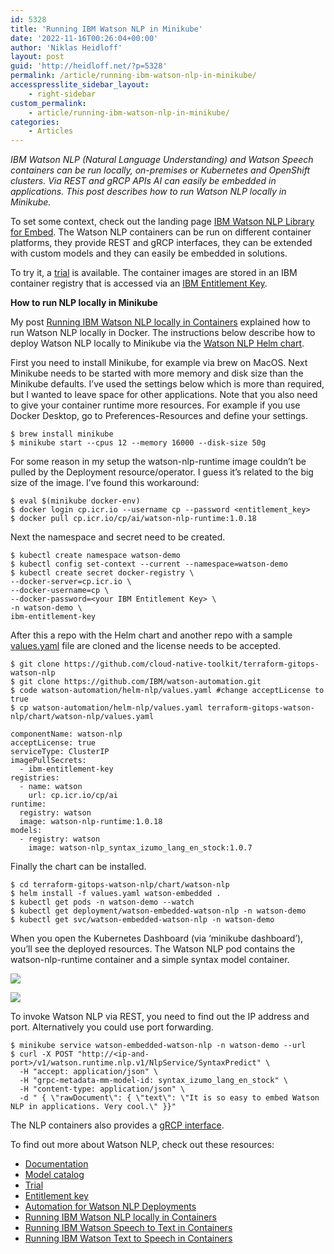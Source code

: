 ```yaml
---
id: 5328
title: 'Running IBM Watson NLP in Minikube'
date: '2022-11-16T00:26:04+00:00'
author: 'Niklas Heidloff'
layout: post
guid: 'http://heidloff.net/?p=5328'
permalink: /article/running-ibm-watson-nlp-in-minikube/
accesspresslite_sidebar_layout:
    - right-sidebar
custom_permalink:
    - article/running-ibm-watson-nlp-in-minikube/
categories:
    - Articles
---
```


*IBM Watson NLP (Natural Language Understanding) and Watson Speech containers can be run locally, on-premises or Kubernetes and OpenShift clusters. Via REST and gRCP APIs AI can easily be embedded in applications. This post describes how to run Watson NLP locally in Minikube.*

To set some context, check out the landing page [IBM Watson NLP Library for Embed](https://www.ibm.com/products/ibm-watson-natural-language-processing). The Watson NLP containers can be run on different container platforms, they provide REST and gRCP interfaces, they can be extended with custom models and they can easily be embedded in solutions.

To try it, a [trial](https://www.ibm.com/account/reg/us-en/signup?formid=urx-51726) is available. The container images are stored in an IBM container registry that is accessed via an [IBM Entitlement Key](https://www.ibm.com/account/reg/signup?formid=urx-51726).

**How to run NLP locally in Minikube**

My post [Running IBM Watson NLP locally in Containers](http://heidloff.net/article/running-ibm-watson-nlp-locally-in-containers/) explained how to run Watson NLP locally in Docker. The instructions below describe how to deploy Watson NLP locally to Minikube via the [Watson NLP Helm chart](https://github.com/IBM/watson-automation/blob/90e61e05a5d0eacd268c97fc3c8b67e285c99241/documentation/NLPHelmChart.md).

First you need to install Minikube, for example via brew on MacOS. Next Minikube needs to be started with more memory and disk size than the Minikube defaults. I’ve used the settings below which is more than required, but I wanted to leave space for other applications. Note that you also need to give your container runtime more resources. For example if you use Docker Desktop, go to Preferences-Resources and define your settings.

```
$ brew install minikube 
$ minikube start --cpus 12 --memory 16000 --disk-size 50g
```

For some reason in my setup the watson-nlp-runtime image couldn’t be pulled by the Deployment resource/operator. I guess it’s related to the big size of the image. I’ve found this workaround:

```
$ eval $(minikube docker-env)
$ docker login cp.icr.io --username cp --password <entitlement_key> 
$ docker pull cp.icr.io/cp/ai/watson-nlp-runtime:1.0.18
```

Next the namespace and secret need to be created.

```
$ kubectl create namespace watson-demo
$ kubectl config set-context --current --namespace=watson-demo
$ kubectl create secret docker-registry \
--docker-server=cp.icr.io \
--docker-username=cp \
--docker-password=<your IBM Entitlement Key> \
-n watson-demo \
ibm-entitlement-key
```

After this a repo with the Helm chart and another repo with a sample [values.yaml](https://github.com/IBM/watson-automation/blob/94f28f12a58608f7b7fe355d36f101ddf7cd8cb8/helm-nlp/values.yaml) file are cloned and the license needs to be accepted.

```
$ git clone https://github.com/cloud-native-toolkit/terraform-gitops-watson-nlp
$ git clone https://github.com/IBM/watson-automation.git
$ code watson-automation/helm-nlp/values.yaml #change acceptLicense to true
$ cp watson-automation/helm-nlp/values.yaml terraform-gitops-watson-nlp/chart/watson-nlp/values.yaml
```

```
componentName: watson-nlp
acceptLicense: true
serviceType: ClusterIP
imagePullSecrets:
  - ibm-entitlement-key
registries:
  - name: watson
    url: cp.icr.io/cp/ai
runtime:
  registry: watson
  image: watson-nlp-runtime:1.0.18
models:
  - registry: watson
    image: watson-nlp_syntax_izumo_lang_en_stock:1.0.7
```

Finally the chart can be installed.

```
$ cd terraform-gitops-watson-nlp/chart/watson-nlp
$ helm install -f values.yaml watson-embedded .
$ kubectl get pods -n watson-demo --watch
$ kubectl get deployment/watson-embedded-watson-nlp -n watson-demo
$ kubectl get svc/watson-embedded-watson-nlp -n watson-demo
```

When you open the Kubernetes Dashboard (via ‘minikube dashboard’), you’ll see the deployed resources. The Watson NLP pod contains the watson-nlp-runtime container and a simple syntax model container.

![](../../wp-content/uploads/2022/11/Screenshot-2022-11-15-at-08.56.39.png)

![](../../wp-content/uploads/2022/11/Screenshot-2022-11-15-at-08.57.27.png)

To invoke Watson NLP via REST, you need to find out the IP address and port. Alternatively you could use port forwarding.

```
$ minikube service watson-embedded-watson-nlp -n watson-demo --url
$ curl -X POST "http://<ip-and-port>/v1/watson.runtime.nlp.v1/NlpService/SyntaxPredict" \
  -H "accept: application/json" \
  -H "grpc-metadata-mm-model-id: syntax_izumo_lang_en_stock" \
  -H "content-type: application/json" \
  -d " { \"rawDocument\": { \"text\": \"It is so easy to embed Watson NLP in applications. Very cool.\" }}"
```

The NLP containers also provides a [gRCP interface](https://github.com/IBM/watson-automation#grpc).

To find out more about Watson NLP, check out these resources:

- [Documentation](https://www.ibm.com/docs/en/watson-libraries?topic=watson-natural-language-processing-library-embed-home)
- [Model catalog](https://www.ibm.com/docs/en/watson-libraries?topic=models-catalog)
- [Trial](https://www.ibm.com/products/ibm-watson-natural-language-processing)
- [Entitlement key](https://www.ibm.com/account/reg/us-en/subscribe?formid=urx-51726)
- [Automation for Watson NLP Deployments](https://github.com/IBM/watson-automation)
- [Running IBM Watson NLP locally in Containers](http://heidloff.net/article/running-ibm-watson-nlp-locally-in-containers/)
- [Running IBM Watson Speech to Text in Containers](http://heidloff.net/article/running-ibm-watson-speech-to-text-in-containers/)
- [Running IBM Watson Text to Speech in Containers](http://heidloff.net/article/running-ibm-watson-text-to-speech-in-containers/)